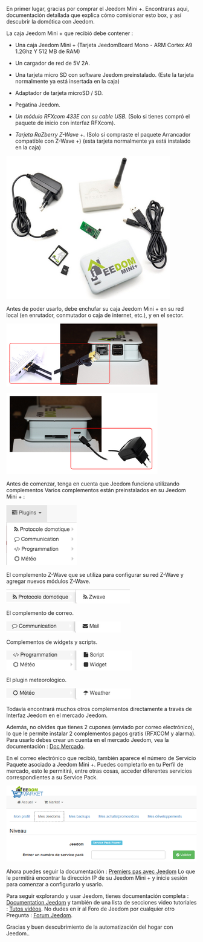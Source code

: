 En primer lugar, gracias por comprar el Jeedom Mini +. Encontraras aqui,
documentación detallada que explica cómo comisionar esto
box, y así descubrir la domótica con Jeedom.

La caja Jeedom Mini + que recibió debe contener :

-   Una caja Jeedom Mini + (Tarjeta JeedomBoard Mono - ARM Cortex A9 1.2Ghz
    Y 512 MB de RAM)

-   Un cargador de red de 5V 2A.

-   Una tarjeta micro SD con software Jeedom preinstalado. (Este
    la tarjeta normalmente ya está insertada en la caja)

-   Adaptador de tarjeta microSD / SD.

-   Pegatina Jeedom.

-   *Un módulo RFXcom 433E con su cable USB.* (Solo si tienes
    compró el paquete de inicio con interfaz RFXcom).

-   *Tarjeta RaZberry Z-Wave +.* (Solo si compraste el paquete
    Arrancador compatible con Z-Wave +) (esta tarjeta normalmente ya está
    instalado en la caja)

![mini.demarrage01](images/mini.demarrage01.png)

Antes de poder usarlo, debe enchufar su caja Jeedom Mini +
en su red local (en enrutador, conmutador o caja de internet, etc.), y
en el sector.

![mini.demarrage02](images/mini.demarrage02.png)

![mini.demarrage03](images/mini.demarrage03.png)

Antes de comenzar, tenga en cuenta que Jeedom funciona utilizando
complementos Varios complementos están preinstalados en su Jeedom Mini + :

![mini.demarrage04](images/mini.demarrage04.png)

El complemento Z-Wave que se utiliza para configurar su red Z-Wave y agregar
nuevos módulos Z-Wave.

![mini.demarrage05](images/mini.demarrage05.png)

El complemento de correo.

![mini.demarrage06](images/mini.demarrage06.png)

Complementos de widgets y scripts.

![mini.demarrage07](images/mini.demarrage07.png)

El plugin meteorológico.

![mini.demarrage08](images/mini.demarrage08.png)

Todavía encontrará muchos otros complementos directamente a través de
Interfaz Jeedom en el mercado Jeedom.

Además, no olvides que tienes 2 cupones
(enviado por correo electrónico), lo que le permite instalar 2 complementos pagos
gratis (RFXCOM y alarma). Para usarlo debes crear un
cuenta en el mercado Jeedom, vea la documentación : [Doc
Mercado](https://jeedom.github.io/documentation/premiers-pas/es_ES/index).

En el correo electrónico que recibió, también aparece el número de Servicio
Paquete asociado a Jeedom Mini +. Puedes completarlo en tu
Perfil de mercado, esto le permitirá, entre otras cosas, acceder
diferentes servicios correspondientes a su Service Pack.

![mini.demarrage09](images/mini.demarrage09.png)

Ahora puedes seguir la documentación : [Premiers pas avec
Jeedom](https://jeedom.github.io/documentation/premiers-pas/es_ES/index)
Lo que le permitirá encontrar la dirección IP de su Jeedom Mini + y
inicie sesión para comenzar a configurarlo y usarlo.

Para seguir explorando y usar Jeedom, tienes
documentación completa : [Documentation
Jeedom](https://jeedom.fr/doc) y también de una lista de secciones
video tutoriales : [Tutos vidéos](https://jeedom.github.io/documentation/presentation/es_ES/index#tocAnchor-1-3).
No dudes en ir al Foro de Jeedom por cualquier otro
Pregunta : [Forum Jeedom](https://www.jeedom.com/forum/).

Gracias y buen descubrimiento de la automatización del hogar con Jeedom..
